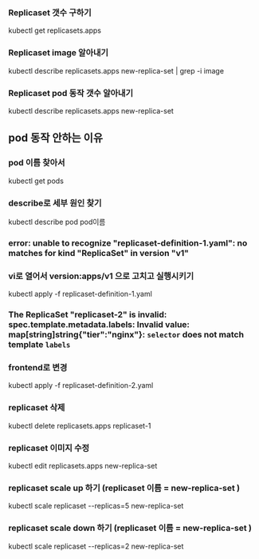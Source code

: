 ### Replicaset 갯수 구하기
kubectl get replicasets.apps

### Replicaset image 알아내기
kubectl describe replicasets.apps new-replica-set | grep -i image

### Replicaset pod 동작 갯수 알아내기
kubectl describe replicasets.apps new-replica-set

## pod 동작 안하는 이유 
### pod 이름 찾아서
kubectl get pods 

### describe로 세부 원인 찾기
kubectl describe pod pod이름 

### error: unable to recognize "replicaset-definition-1.yaml": no matches for kind "ReplicaSet" in version "v1"
### vi로 열어서 version:apps/v1 으로 고치고 실행시키기
kubectl apply -f replicaset-definition-1.yaml

### The ReplicaSet "replicaset-2" is invalid: spec.template.metadata.labels: Invalid value: map[string]string{"tier":"nginx"}: `selector` does not match template `labels`
### frontend로 변경
kubectl apply -f replicaset-definition-2.yaml

### replicaset 삭제
kubectl delete replicasets.apps replicaset-1

### replicaset 이미지 수정 
kubectl edit replicasets.apps new-replica-set

### replicaset scale up 하기 (replicaset 이름 = new-replica-set )
kubectl scale replicaset --replicas=5 new-replica-set

### replicaset scale down 하기 (replicaset 이름 = new-replica-set )
kubectl scale replicaset --replicas=2 new-replica-set